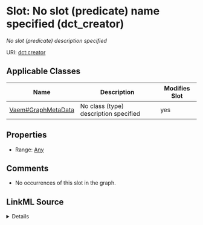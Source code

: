 

# Slot: No slot (predicate) name specified (dct_creator)


_No slot (predicate) description specified_







URI: [dct:creator](http://purl.org/dc/terms/creator)



<!-- no inheritance hierarchy -->





## Applicable Classes

| Name | Description | Modifies Slot |
| --- | --- | --- |
| [Vaem#GraphMetaData](../classes/Vaem#GraphMetaData.md) | No class (type) description specified |  yes  |







## Properties

* Range: [Any](../classes/Any.md)





## Comments

* No occurrences of this slot in the graph.



## LinkML Source

<details>

```yaml
name: dct_creator
description: No slot (predicate) description specified
title: No slot (predicate) name specified
comments:
- No occurrences of this slot in the graph.
from_schema: sawgraph-kg
rank: 1000
slot_uri: dct:creator
alias: dct_creator
domain_of:
- vaem_#GraphMetaData
range: Any

```
</details>